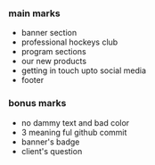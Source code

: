 ### main marks
- banner section
- professional hockeys club
- program sections
- our new products
- getting in touch upto social media
- footer

### bonus marks
- no dammy text and bad color
- 3 meaning ful github commit
- banner's badge
- client's question